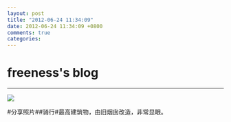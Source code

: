 ```yaml
---
layout: post
title: "2012-06-24 11:34:09"
date: 2012-06-24 11:34:09 +0800
comments: true
categories: 
---
```


# freeness's blog

----------

![](http://okqmqrbgo.bkt.clouddn.com/201206241134091.jpg)

>
\#分享照片\#\#骑行\#最高建筑物，由旧烟囱改造，非常显眼。